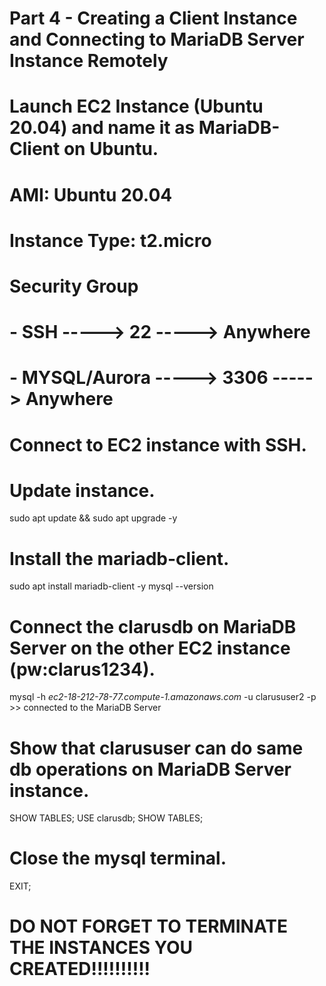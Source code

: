 # Part 4 - Creating a Client Instance and Connecting to MariaDB Server Instance Remotely

# Launch EC2 Instance (Ubuntu 20.04) and name it as MariaDB-Client on Ubuntu.

# AMI: Ubuntu 20.04
# Instance Type: t2.micro
# Security Group
#   - SSH           -----> 22    -----> Anywhere
#   - MYSQL/Aurora  -----> 3306  -----> Anywhere

# Connect to EC2 instance with SSH.

# Update instance.
sudo apt update && sudo apt upgrade -y 

# Install the mariadb-client.
sudo apt install mariadb-client -y
mysql --version

# Connect the clarusdb on MariaDB Server on the other EC2 instance (pw:clarus1234).
mysql -h *ec2-18-212-78-77.compute-1.amazonaws.com* -u clarususer2 -p  >> connected to the MariaDB Server

# Show that clarususer can do same db operations on MariaDB Server instance.
SHOW TABLES;
USE clarusdb;
SHOW TABLES;

# Close the mysql terminal.
EXIT;

# DO NOT FORGET TO TERMINATE THE INSTANCES YOU CREATED!!!!!!!!!!